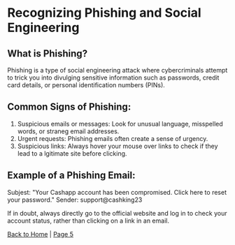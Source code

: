 # Recognizing Phishing and Social Engineering 
## What is Phishing?
Phishing is a type of social engineering attack where cybercriminals attempt to trick you into divulging sensitive information such as passwords, credit card details, or personal identification numbers (PINs).
## Common Signs of Phishing:
1. Suspicious emails or messages: Look for unusual language, misspelled words, or straneg email addresses.
2. Urgent requests: Phishing emails often create a sense of urgency.
3. Suspicious links: Always hover your mouse over links to check if they lead to a lgitimate site before clicking.
## Example of a Phishing Email:
Subjest: "Your Cashapp account has been compromised. Click here to reset your password."
Sender: support@cashking23

If in doubt, always directly go to the official website and log in to check your account status, rather than clicking on a link in an email. 

[Back to Home](README.md) | [Page 5](page5.md)
